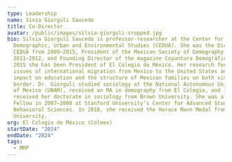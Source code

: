 ```yaml
---
type: Leadership
name: Sivia Giorguli Saucedo
title: Co-Director
avatar: /public/images/silvia-giorguli-cropped.jpg
bio: Silvia Giorguli Saucedo is professor-researcher at the Center for
  Demographic, Urban and Environmental Studies (CEDUA). She was the Director of
  CEDUA from 2009–2015, President of the Mexican Society of Demography from
  2011–2012, and Founding Director of the magazine Coyuntura Demográfica. Since
  2015 she has been President of El Colegio de México. Her research focuses on
  issues of international migration from Mexico to the United States and its
  impact on education and the structure of Mexican families on both sides of the
  border. Dr. Giorguli studied sociology at the National Autonomous University
  of Mexico (UNAM), received an MA in demography from El Colegio, and in 2004
  received her doctorate in sociology from Brown University. She was a Visiting
  Fellow in 2007–2008 at Stanford University’s Center for Advanced Study in the
  Behavioral Sciences. In 2018, she received the Horace Mann Medal from Brown
  University.
org: El Colegio de México (Colmex)
startDate: "2024"
endDate: "2024"
tags:
  - MMP
---
```

